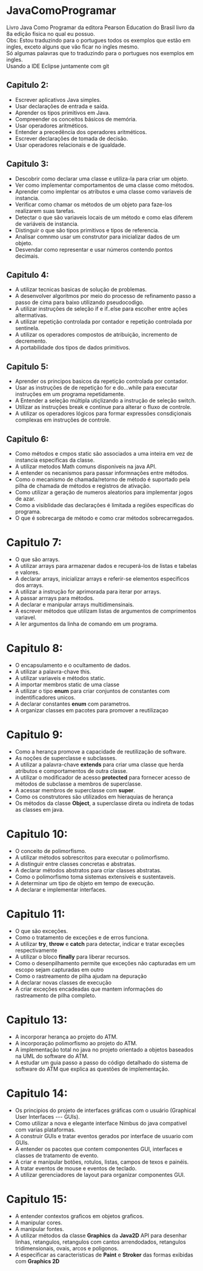 # JavaComoProgramar
Livro Java Como Programar da editora Pearson Education do Brasil livro da 8a edição fisica no qual eu possuo.</br>
Obs: Estou traduzindo para o portugues todos os exemplos que estão em ingles, exceto alguns que vão ficar no ingles mesmo.</br>
Só algumas palavras que to traduzindo para o portugues nos exemplos em ingles.</br>
Usando a IDE Eclipse juntamente com git</br>

## Capitulo 2: 
   - Escrever aplicativos Java simples.
   - Usar declarações de entrada e saída.
   - Aprender os tipos primitivos em Java.
   - Compreender os conceitos básicos de memória.
   - Usar operadores aritméticos.
   - Entender a precedência dos operadores aritméticos.
   - Escrever declarações de tomada de decisão.
   - Usar operadores relacionais e de igualdade.
            
## Capitulo 3: 
   - Descobrir como declarar uma classe e utiliza-la para criar um objeto.
   - Ver como implementar comportamentos de uma classe como métodos.
   - Aprender como implentar os atributos e uma classe como variaveis de instancia.
   - Verificar como chamar os métodos de um objeto para faze-los realizarem suas tarefas.
   - Detectar o que são variaveis locais de um método e como  elas diferem de variáveis de instancia.
   - Distinguir o que são tipos primitivos e tipos de referencia.
   - Analisar comnmo usar um construtor para inicializar dados de um objeto.
   - Desvendar como representar e usar números contendo pontos decimais.

## Capitulo 4: 
   - A utilizar tecnicas basicas de solução de problemas.
   - A desenvolver algoritmos por meio do processo de refinamento passo a passo de cima para baixo utilizando pseudocodigo.
   - A utilizar instruções de seleção if e if..else para escolher entre ações altermativas.
   - A utilizar repetição controlada por contador e repetição controlada por sentinela.
   - A utilizar os operadores compostos de atribuição, incremento de decremento.
   - A portabilidade dos tipos de dados primitivos.

## Capitulo 5: 
   - Aprender os principos basicos da repetição controlada por contador.
   - Usar as instruções de de repetição for e do...while para executar instruções em um programa repetidamente.
   - A Entender a seleção múltipla utiçlizando a instrução de seleção switch.
   - Utilizar as instruções break e continue para alterar o fluxo de controle.
   - A utilizar os operadores lógicos para formar expressões consdiçionais complexas em instruções de controle.

## Capitulo 6: 
   - Como métodos e cmpos static são associados a uma inteira em vez de instancia especificas da classe.       
   - A utilizar metodos Math comuns disponiveis na java API.
   - A entender os necanismos para passar informnações entre métodos.
   - Como o mecanismo de chamada/retorno de método é suportado pela pilha de chamada de métodos e registros de ativação.
   - Como utilizar a geração de numeros aleatorios para implementar jogos de azar.
   - Como a visiblidade das declarações é limitada a regiões especificas do programa.
   - O que é sobrecarga de método e como crar métodos sobrecarregados.

# Capitulo 7: 
  - O que são arrays.
  - A utilizar arrays para armazenar dados e recuperá-los de listas e tabelas e valores.
  - A declarar arrays, inicializar arrays e referir-se elementos especificos dos arrays.
  - A utilizar a instrução for aprimorada para iterar por arrays.
  - A passar arrrays para métodos.
  - A declarar e manipular arrays multidimensinais.
  - A escrever métodos que utilizam listas de argumentos de comprimentos variavel.
  - A ler argumentos da linha de comando em um programa.
            
# Capitulo 8:
  - O encapsulamento e o ocultamento de dados.
  - A utilizar a palavra-chave this.
  - A utilizar variaveis e métodos static.
  - A importar membros static de uma classe
  - A utilizar o tipo <b>enum</b> para criar conjuntos de constantes com indentificadores unicos.
  - A declarar constantes <b>enum</b> com parametros.
  - A organizar classes em pacotes para promover a reutilizaçao

# Capitulo 9:
  - Como a herança promove a capacidade de reutilização de software.
  - As noções de superclasse e subclasses.
  - A utilizar a palavra-chave <b>extends</b> para criar uma classe que herda atributos e comportamentos de outra classe.
  - A utilizar o modificador de acesso <b>protected</b> para fornecer acesso de métodos de subclasse a membros de superclasse.
  - A acessar membros de superclasse com <b>super</b>.
  - Como os construtores são utilizados em hieraquias de herança
  - Os métodos da classe <b>Object</b>, a superclasse direta ou indireta de todas as classes em java.

# Capitulo 10:
  - O conceito de polimorfismo.
  - A utilizar métodos sobrescritos para executar o polimorfismo.
  - A distinguir entre classes concretas e abstratas.
  - A declarar métodos abstratos para criar classes abstratas.
  - Como o polimorfismo toma sistemas extensiveis e sustentaveis.
  - A determinar um tipo de objeto em tempo de execução.
  - A declarar e implementar interfaces.

# Capitulo 11:
  - O que são exceções.
  - Como o tratamento de exceções e de erros funciona.
  - A utilizar <b>try</b>, <b>throw</b> e <b>catch</b> para detectar, indicar e tratar exceções respectivamente
  - A utilizar o bloco <b>finally</b> para liberar recursos.
  - Como o desenpilhamento permite que exceções não capturadas em um escopo sejam capturadas em outro 
  - Como o rastreamento de pilha ajudam na depuração
  - A declarar novas classes de execução
  - A criar exceções encadeadas que mantem informações do rastreamento de pilha completo.

# Capitulo 13:
  - A incorporar herança ao projeto do ATM.
  - A incorporação polimorfismo ao projeto do ATM.
  - A implementação total no java no projeto orientado a objetos baseados na UML do software do ATM.
  - A estudar um guia passo a passo do código detalhado do sistema de software do ATM
              que explica as questões de implementação.

 # Capitulo 14:
   - Os principios do projeto de interfaces gráficas com o usuário (Graphical User Interfaces --- GUIs).
   - Como utilizar a nova e elegante interface Nimbus do java compativel com varias plataformas.
   - A construir GUIs e tratar eventos gerados por interface de usuario com GUIs.
   - A entender os pacotes que contem componentes GUI, interfaces e classes de tratamento de evento.
   - A criar e manipular botões, rotulos, listas, campos de texos e painéis.
   - A tratar eventos de mouse e eventos de teclado.
   - A utilizar gerenciadores de layout para organizar componentes GUI.
     
 # Capitulo 15:
   - A entender contextos graficos em objetos graficos.
   - A manipular cores.
   - A manipular fontes.
   - A utilizar métodos da classe <b>Graphics</b> da <b>Java2D</b> API para desenhar linhas, retangulos, retangulos com cantos arrendodados, retangulos tridimensionais, ovais, arcos e poligonos.
   - A especificar as caracteristicas de <b>Paint</b> e <b>Stroker</b> das formas exibidas com <b>Graphics 2D
              


